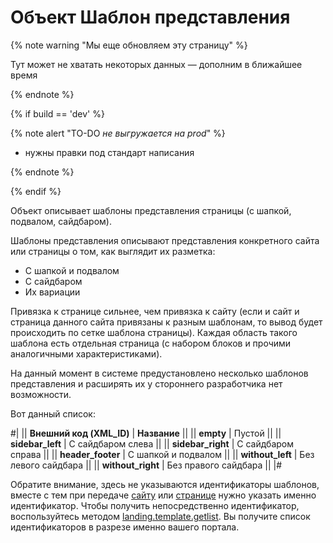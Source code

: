# Объект Шаблон представления

{% note warning "Мы еще обновляем эту страницу" %}

Тут может не хватать некоторых данных — дополним в ближайшее время

{% endnote %}

{% if build == 'dev' %}

{% note alert "TO-DO _не выгружается на prod_" %}

- нужны правки под стандарт написания

{% endnote %}

{% endif %}

Объект описывает шаблоны представления страницы (с шапкой, подвалом, сайдбаром).

Шаблоны представления описывают представления конкретного сайта или страницы о том, как выглядит их разметка:

- С шапкой и подвалом
- С сайдбаром
- Их вариации

Привязка к странице сильнее, чем привязка к сайту (если и сайт и страница данного сайта привязаны к разным шаблонам, то вывод будет происходить по сетке шаблона страницы). Каждая область такого шаблона есть отдельная страница (с набором блоков и прочими аналогичными характеристиками).

На данный момент в системе предустановлено несколько шаблонов представления и расширять их у стороннего разработчика нет возможности.

Вот данный список:

#|
|| **Внешний код (XML_ID)** | **Название** ||
|| **empty** | Пустой ||
|| **sidebar_left** | С сайдбаром слева ||
|| **sidebar_right** | С сайдбаром справа ||
|| **header_footer** | С шапкой и подвалом ||
|| **without_left** | Без левого сайдбара ||
|| **without_right** | Без правого сайдбара ||
|#

Обратите внимание, здесь не указываются идентификаторы шаблонов, вместе с тем при передаче [сайту](../site/base-fields.md) или [странице](../page/index.md) нужно указать именно идентификатор. Чтобы получить непосредственно идентификатор, воспользуйтесь методом [landing.template.getlist](./landing-template-get-list.md). Вы получите список идентификаторов в разрезе именно вашего портала.